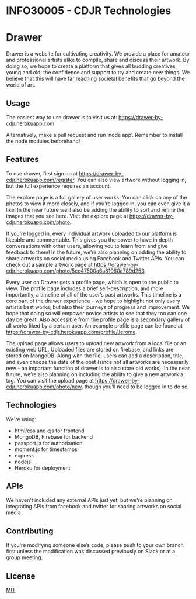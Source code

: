 # INFO30005 - CDJR Technologies

# Drawer

Drawer is a website for cultivating creativity. We provide a place for amateur and professional artists alike to compile, share and discuss their artwork. By doing so, we hope to create a platform that gives all budding creatives, young and old, the confidence and support to try and create new things. We believe that this will have far reaching societal benefits that go beyond the world of art.

## Usage

The easiest way to use drawer is to visit us at:
https://drawer-by-cdjr.herokuapp.com

Alternatively, make a pull request and run ‘node app’. Remember to install the node modules beforehand!

## Features

To use drawer, first sign up at https://drawer-by-cdjr.herokuapp.com/register. You can also view artwork without logging in, but the full experience requires an account.

The explore page is a full gallery of user works. You can click on any of the photos to view it more closely, and if you’re logged in, you can even give it a like! In the near future we’ll also be adding the ability to sort and refine the images that you see here. Visit the explore page at https://drawer-by-cdjr.herokuapp.com/photo.

If you’re logged in, every individual artwork uploaded to our platform is likeable and commentable. This gives you the power to have in depth conversations with other users, allowing you to learn from and give feedback to them! In the future, we’re also planning on adding the ability to share artworks on social media using Facebook and Twitter APIs. You can check out a sample artwork page at https://drawer-by-cdjr.herokuapp.com/photo/5cc47500a6a81060a789d253.

Every user on Drawer gets a profile page, which is open to the public to view. The profile page includes a brief self-description, and more importantly, a timeline of all of the user’s past artworks. This timeline is a core part of the drawer experience - we hope to highlight not only every artist’s best works, but also their journeys of progress and improvement. We hope that doing so will empower novice artists to see that they too can one day be great. Also accessible from the profile page is a secondary gallery of all works liked by a certain user. An example profile page can be found at https://drawer-by-cdjr.herokuapp.com/profile/Jerome.

The upload page allows users to upload new artwork from a local file or an existing web URL. Uploaded files are stored on firebase, and links are stored on MongoDB. Along with the file, users can add a description, title, and even choose the date of the post (since not all artworks are necessarily new - an important function of drawer is to also store old works). In the near future, we’re also planning on including the ability to give a new artwork a tag. You can visit the upload page at https://drawer-by-cdjr.herokuapp.com/photo/new, though you’ll need to be logged in to do so.

## Technologies
We're using:
- html/css and ejs for frontend 
- MongoDB, Firebase for backend
- passport.js for authorisation
- moment.js for timestamps
- express
- nodejs
- Heroku for deployment 

## APIs
We haven't included any external APIs just yet, but we're planning on integrating APIs from facebook and twitter for sharing artworks on social media

## Contributing
If you’re modifying someone else’s code, please push to your own branch first unless the modification was discussed previously on Slack or at a group meeting.

## License
[MIT](https://choosealicense.com/licenses/mit/)
